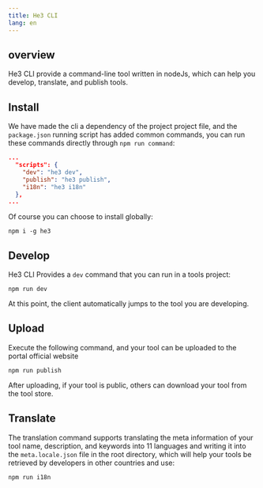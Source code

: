 ```yaml
---
title: He3 CLI
lang: en
---
```


## overview

He3 CLI provide a command-line tool written in nodeJs, which can help you develop, translate, and publish tools.

## Install

We have made the cli a dependency of the project project file, and the `package.json` running script has added common commands, you can run these commands directly through `npm run command`:

```json
...
  "scripts": {
    "dev": "he3 dev",
    "publish": "he3 publish",
    "i18n": "he3 i18n"
  },
...
```

Of course you can choose to install globally:

```shell
npm i -g he3
```

## Develop

He3 CLI Provides a `dev` command that you can run in a tools project:

```shell
npm run dev
```

At this point, the client automatically jumps to the tool you are developing.

## Upload

Execute the following command, and your tool can be uploaded to the portal official website

```shell
npm run publish
```

After uploading, if your tool is public, others can download your tool from the tool store.

## Translate

The translation command supports translating the meta information of your tool name, description, and keywords into 11 languages ​​and writing it into the `meta.locale.json` file in the root directory, which will help your tools be retrieved by developers in other countries and use:

```shell
npm run i18n
```
